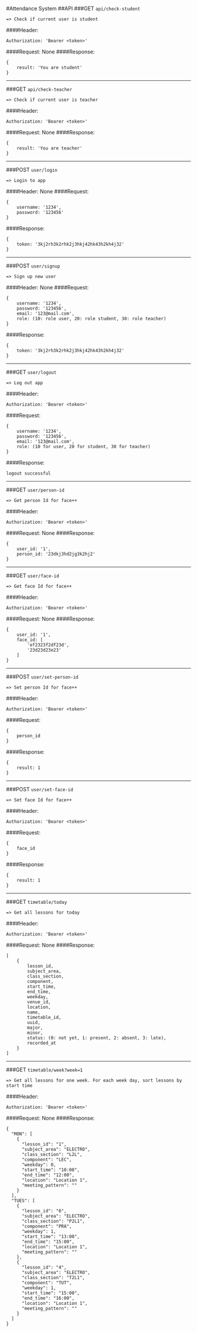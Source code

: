 #Attendance System
##API
###GET ```api/check-student```
```
=> Check if current user is student
```
####Header:
```
Authorization: 'Bearer <token>'
```
####Request: None
####Response:
```
{
    result: 'You are student'
}
```

***

###GET ```api/check-teacher```
```
=> Check if current user is teacher
```
####Header:
```
Authorization: 'Bearer <token>'
```

####Request: None
####Response:
```
{
    result: 'You are teacher'
}
```

***

###POST ```user/login```
```
=> Login to app
```
####Header: None
####Request:
```
{
    username: '1234',
    password: '123456'
}
```
####Response:
```
{
    token: '3kj2rh3k2rhk2j3hkj42hk43h2kh4j32'
}
```

***

###POST ```user/signup```
```
=> Sign up new user
```
####Header: None
####Request:
```
{
    username: '1234',
    password: '123456',
    email: '123@mail.com',
    role: (10: role user, 20: role student, 30: role teacher)
}
```
####Response:
```
{
    token: '3kj2rh3k2rhk2j3hkj42hk43h2kh4j32'
}
```

***

###GET ```user/logout```
```
=> Log out app
```
####Header:
```
Authorization: 'Bearer <token>'
```
####Request:
```
{
    username: '1234',
    password: '123456',
    email: '123@mail.com',
    role: (10 for user, 20 for student, 30 for teacher)
}
```
####Response:
```
logout successful
```

***

###GET ```user/person-id```
```
=> Get person Id for face++
```
####Header:
```
Authorization: 'Bearer <token>'
```
####Request: None
####Response:
```
{
    user_id: '1',
    person_id: '23dkj3hd2jg3k2hj2'
}
```

***

###GET ```user/face-id```
```
=> Get face Id for face++
```
####Header:
```
Authorization: 'Bearer <token>'
```
####Request: None
####Response:
```
{
    user_id: '1',
    face_id: [
        'ef2323f2df23d', 
        '23d23d23e23'
    ]
}
```

***

###POST ```user/set-person-id```
```
=> Set person Id for face++
```
####Header:
```
Authorization: 'Bearer <token>'
```
####Request:
```
{
    person_id
}
```
####Response:
```
{
    result: 1
}
```

***

###POST ```user/set-face-id```
```
=> Set face Id for face++
```
####Header:
```
Authorization: 'Bearer <token>'
```
####Request:
```
{
    face_id
}
```
####Response:
```
{
    result: 1
}
```

***

###GET ```timetable/today```
```
=> Get all lessons for today
```
####Header:
```
Authorization: 'Bearer <token>'
```
####Request: None
####Response:
```
[
    {
        lesson_id,
        subject_area,
        class_section,
        component,
        start_time,
        end_time,
        weekday,
        venue_id,
        location,
        name,
        timetable_id,
        uuid,
        major,
        minor,
        status: (0: not yet, 1: present, 2: absent, 3: late),
        recorded_at
    }
]
```

***

###GET ```timetable/week?week=1```
```
=> Get all lessons for one week. For each week day, sort lessons by start time
```
####Header:
```
Authorization: 'Bearer <token>'
```
####Request: None
####Response:
```
{
  "MON": [
    {
      "lesson_id": "1",
      "subject_area": "ELECTRO",
      "class_section": "L2L",
      "component": "LEC",
      "weekday": 0,
      "start_time": "10:00",
      "end_time": "12:00",
      "location": "Location 1",
      "meeting_pattern": ""
    }
  ],
  "TUES": [
    {
      "lesson_id": "6",
      "subject_area": "ELECTRO",
      "class_section": "P2L1",
      "component": "PRA",
      "weekday": 1,
      "start_time": "13:00",
      "end_time": "15:00",
      "location": "Location 1",
      "meeting_pattern": ""
    },
    {
      "lesson_id": "4",
      "subject_area": "ELECTRO",
      "class_section": "T2L1",
      "component": "TUT",
      "weekday": 1,
      "start_time": "15:00",
      "end_time": "16:00",
      "location": "Location 1",
      "meeting_pattern": ""
    }
  ]
}
```